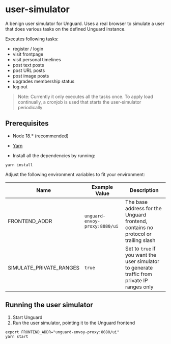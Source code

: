 # user-simulator

A benign user simulator for Unguard.
Uses a real browser to simulate a user that does various tasks on the defined Unguard instance.

Executes following tasks:
* register / login
* visit frontpage
* visit personal timelines
* post text posts
* post URL posts
* post image posts
* upgrades membership status
* log out

> Note: Currently it only executes all the tasks once.
> To apply load continually, a cronjob is used that starts the user-simulator periodically

## Prerequisites

* Node 18.* (recommended)
* [Yarn](https://yarnpkg.com/)


* Install all the dependencies by running:

```
yarn install
```

Adjust the following environment variables to fit your environment:

| Name                    | Example Value                 | Description                                                                                  |
|-------------------------|-------------------------------|----------------------------------------------------------------------------------------------|
| FRONTEND_ADDR           | `unguard-envoy-proxy:8080/ui` | The base address for the Unguard frontend, contains no protocol or trailing slash            |
| SIMULATE_PRIVATE_RANGES | `true`                        | Set to `true` if you want the user simulator to generate traffic from private IP ranges only |

## Running the user simulator

1. Start Unguard
2. Run the user simulator, pointing it to the Unguard frontend

```
export FRONTEND_ADDR="unguard-envoy-proxy:8080/ui"
yarn start
```

